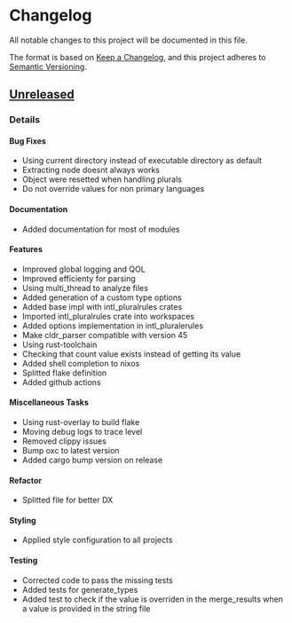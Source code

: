 # Changelog

All notable changes to this project will be documented in this file.

The format is based on [Keep a Changelog](https://keepachangelog.com/en/1.0.0/),
and this project adheres to [Semantic Versioning](https://semver.org/spec/v2.0.0.html).

## [Unreleased]
### Details
#### Bug Fixes
- Using current directory instead of executable directory as default
- Extracting node doesnt always works
- Object were resetted when handling plurals
- Do not override values for non primary languages

#### Documentation
- Added documentation for most of modules

#### Features
- Improved global logging and QOL
- Improved efficienty for parsing
- Using multi_thread to analyze files
- Added generation of a custom type options
- Added base impl with intl_pluralrules crates
- Imported intl_pluralrules crate into workspaces
- Added options implementation in intl_pluralerules
- Make cldr_parser compatible with version 45
- Using rust-toolchain
- Checking that count value exists instead of getting its value
- Added shell completion to nixos
- Splitted flake definition
- Added github actions

#### Miscellaneous Tasks
- Using rust-overlay to build flake
- Moving debug logs to trace level
- Removed clippy issues
- Bump oxc to latest version
- Added cargo bump version on release

#### Refactor
- Splitted file for better DX

#### Styling
- Applied style configuration to all projects

#### Testing
- Corrected code to pass the missing tests
- Added tests for generate_types
- Added test to check if the value is overriden in the merge_results when a value is provided in the string file

[unreleased]: https://github.com/TheYoxy/i18next-parser-rs/compare/0.1.0..HEAD

<!-- generated by git-cliff -->
